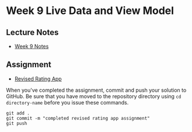 # Week 9 Live Data and View Model

## Lecture Notes
* [Week 9 Notes](notes-9.md)  


## Assignment
* [Revised Rating App](database-assign.md)

When you've completed the assignment, commit and push your solution to GitHub. Be sure that you have moved to the repository directory using `cd directory-name` before you issue these commands.

```
git add .
git commit -m "completed revised rating app assignment"
git push
```
